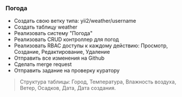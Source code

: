 ### Погода

- Создать свою ветку типа: yii2/weather/username
- Создать таблицу weather
- Реализовать систему "Погода"
- Реализовать CRUD контроллер для погод
- Реализовать RBAC доступы к каждому действию: Просмотр, Создание, Редактирование, Удаление
- Отправить все изменения на Github
- Сделать merge request
- Отправить задание на проверку куратору

> Структура таблицы: Город, Температура, Влажность воздуха, Ветер, Осадков, Дата, Дата создания.